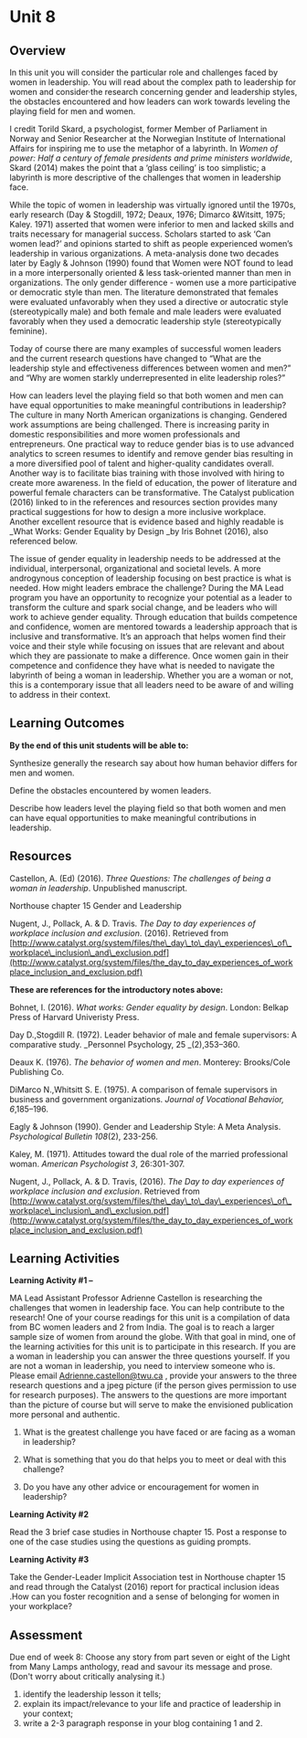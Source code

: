 # Unit 8

## Overview

In this unit you will consider the particular role and challenges faced by women in leadership. You will read about the complex path to leadership for women and consider·the research concerning gender and leadership styles, the obstacles encountered and how leaders can work towards leveling the playing field for men and women.

I credit Torild Skard, a psychologist, former Member of Parliament in Norway and Senior Researcher at the Norwegian Institute of International Affairs for inspiring me to use the metaphor of a labyrinth. In _Women of power: Half a century of female presidents and prime ministers worldwide_, Skard \(2014\) makes the point that  a ‘glass ceiling’ is too simplistic; a labyrinth is more descriptive of the challenges that women in leadership face.

While the topic of women in leadership was virtually ignored until the 1970s, early research \(Day & Stogdill, 1972; Deaux, 1976; Dimarco &Witsitt, 1975; Kaley. 1971\) asserted that women were inferior to men and lacked skills and traits necessary for managerial success. Scholars started to ask ‘Can women lead?’ and opinions started to shift as people experienced women’s leadership in various organizations. A meta-analysis done two decades later by Eagly & Johnson \(1990\) found that Women were NOT found to lead in a more interpersonally oriented & less task-oriented manner than men in organizations. The only gender difference - women use a more participative or democratic style than men. The literature demonstrated that females were evaluated unfavorably when they used a directive or autocratic style \(stereotypically male\) and both female and male leaders were evaluated favorably when they used a democratic leadership style \(stereotypically feminine\).

Today of course there are many examples of successful women leaders and the current research questions have changed to “What are the leadership style and effectiveness differences between women and men?” and “Why are women starkly underrepresented in elite leadership roles?”

How can leaders level the playing field so that both women and men can have equal opportunities to make meaningful contributions in leadership? The culture in many North American organizations is changing. Gendered work assumptions are being challenged. There is increasing parity in domestic responsibilities and more women professionals and entrepreneurs. One practical way to reduce gender bias is to use advanced analytics to screen resumes to identify and remove gender bias resulting in a more diversified pool of talent and higher-quality candidates overall. Another way is to facilitate bias training with those involved with hiring to create more awareness. In the field of education, the power of literature and powerful female characters can be transformative.  The Catalyst publication \(2016\) linked to in the references and resources section provides many practical suggestions for how to design a more inclusive workplace.  Another excellent resource that is evidence based and highly readable is \_What Works: Gender Equality by Design \_by Iris Bohnet \(2016\), also referenced below.

The issue of gender equality in leadership needs to be addressed at the individual, interpersonal, organizational and societal levels. A more androgynous conception of leadership focusing on best practice is what is needed. How might leaders embrace the challenge? During the MA Lead program you have an opportunity to recognize your potential as a leader to transform the culture and spark social change, and be leaders who will work to achieve gender equality. Through education that builds competence and confidence, women are mentored towards a leadership approach that is inclusive and transformative. It’s an approach that helps women find their voice and their style while focusing on issues that are relevant and about which they are passionate to make a difference. Once women gain in their competence and confidence they have what is needed to navigate the labyrinth of being a woman in leadership. Whether you are a woman or not, this is a contemporary issue that all leaders need to be aware of and willing to address in their context.

## Learning Outcomes

**By the end of this unit students will be able to:**

Synthesize generally the research say about how human behavior differs for men and women.

Define the obstacles encountered by women leaders.

Describe how leaders level the playing field so that both women and men can have equal opportunities to make meaningful contributions in leadership.

## Resources

Castellon, A. \(Ed\) \(2016\). _Three Questions: The challenges of being a woman in leadership_. Unpublished manuscript.

Northouse chapter 15 Gender and Leadership

Nugent, J., Pollack, A. & D. Travis. _The Day to day experiences of workplace inclusion and exclusion_. \(2016\). Retrieved from [http://www.catalyst.org/system/files/the\_day\_to\_day\_experiences\_of\_workplace\_inclusion\_and\_exclusion.pdf](http://www.catalyst.org/system/files/the_day_to_day_experiences_of_workplace_inclusion_and_exclusion.pdf)

**These are references for the introductory notes above:**

Bohnet, I. \(2016\). _What works: Gender equality by design_. London: Belkap Press of Harvard Univeristy Press.

Day D.,Stogdill R. \(1972\). Leader behavior of male and female supervisors: A comparative study. _Personnel Psychology, 25 _\(2\),353–360.

Deaux K. \(1976\). _The behavior of women and men_. Monterey: Brooks/Cole Publishing Co.

DiMarco N.,Whitsitt S. E. \(1975\). A comparison of female supervisors in business and government organizations. _Journal of Vocational Behavior, 6_,185–196.

Eagly & Johnson \(1990\). Gender and Leadership Style: A Meta Analysis. _Psychological Bulletin_ _108_\(2\), 233-256.

Kaley, M. \(1971\). Attitudes toward the dual role of the married professional woman. _American Psychologist 3_, 26:301-307.

Nugent, J., Pollack, A. & D. Travis, \(2016\). _The Day to day experiences of workplace inclusion and exclusion_. Retrieved from [http://www.catalyst.org/system/files/the\_day\_to\_day\_experiences\_of\_workplace\_inclusion\_and\_exclusion.pdf](http://www.catalyst.org/system/files/the_day_to_day_experiences_of_workplace_inclusion_and_exclusion.pdf)

## Learning Activities

**Learning Activity \#1 –**

MA Lead Assistant Professor Adrienne Castellon is researching the challenges that women in leadership face. You can help contribute to the research! One of your course readings for this unit is a compilation of data from BC women leaders and 2 from India. The goal is to reach a larger sample size of women from around the globe. With that goal in mind, one of the learning activities for this unit is to participate in this research. If you are a woman in leadership you can answer the three questions yourself. If you are not a woman in leadership, you need to interview someone who is. Please email [Adrienne.castellon@twu.ca](mailto:Adrienne.castellon@twu.ca) , provide your answers to the three research questions and a jpeg picture \(if the person gives permission to use for research purposes\). The answers to the questions are more important than the picture of course but will serve to make the envisioned publication more personal and authentic.

1. What is the greatest challenge you have faced or are facing as a woman in leadership?

2. What is something that you do that helps you to meet or deal with this challenge?

3. Do you have any other advice or encouragement for women in leadership?

**Learning Activity \#2**

Read the 3 brief case studies in Northouse chapter 15. Post a response to one of the case studies using the questions as guiding prompts.

**Learning Activity \#3**

Take the Gender-Leader Implicit Association test in Northouse chapter 15 and read through the Catalyst \(2016\) report for practical inclusion ideas .How can you foster recognition and a sense of belonging for women in your workplace?

## Assessment

Due end of week 8: Choose any story from part seven or eight of the Light from Many Lamps anthology, read and savour its message and prose. \(Don't worry about critically analysing it.\)

1. identify the leadership lesson it tells;
2. explain its impact/relevance to your life and practice of leadership in your context;
3. write a 2-3 paragraph response in your blog containing 1 and 2.



